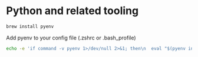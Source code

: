 # Python and related tooling

```bash
brew install pyenv
```

Add pyenv to your config file (.zshrc or .bash_profile)

```bash
echo -e 'if command -v pyenv 1>/dev/null 2>&1; then\n  eval "$(pyenv init --path)"\nfi' >> ~/.zshrc
```
